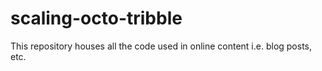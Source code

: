# scaling-octo-tribble
This repository houses all the code used in online content i.e. blog posts, etc.
